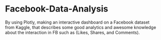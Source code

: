 # Facebook-Data-Analysis
 By using Plotly, making an interactive dashboard on a Facebook dataset from Kaggle, that describes some good analytics and awesome knowledge about the interaction in FB such as (Likes, Shares, and Comments).
